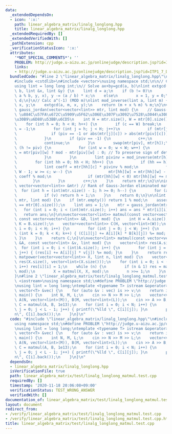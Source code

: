```yaml
---
data:
  _extendedDependsOn:
  - icon: ':x:'
    path: linear_algebra_matrix/linalg_longlong.hpp
    title: linear_algebra_matrix/linalg_longlong.hpp
  _extendedRequiredBy: []
  _extendedVerifiedWith: []
  _pathExtension: cpp
  _verificationStatusIcon: ':x:'
  attributes:
    '*NOT_SPECIAL_COMMENTS*': ''
    PROBLEM: http://judge.u-aizu.ac.jp/onlinejudge/description.jsp?id=ITP1_7_D
    links:
    - http://judge.u-aizu.ac.jp/onlinejudge/description.jsp?id=ITP1_7_D
  bundledCode: "#line 2 \"linear_algebra_matrix/linalg_longlong.hpp\"\n#include <cassert>\n\
    #include <cstdlib>\n#include <vector>\nusing namespace std;\n\n// CUT begin\n\
    using lint = long long int;\n// Solve ax+by=gcd(a, b)\nlint extgcd(lint a, lint\
    \ b, lint &x, lint &y) {\n    lint d = a;\n    if (b != 0)\n        d = extgcd(b,\
    \ a % b, y, x), y -= (a / b) * x;\n    else\n        x = 1, y = 0;\n    return\
    \ d;\n}\n// Calc a^(-1) (MOD m)\nlint mod_inverse(lint a, lint m) {\n    lint\
    \ x, y;\n    extgcd(a, m, x, y);\n    return (m + x % m) % m;\n}\nvector<vector<lint>>\
    \ gauss_jordan(vector<vector<lint>> mtr, lint mod) {\n    // Gauss-Jordan elimination\
    \ \u884C\u57FA\u672C\u5909\u5F62\u306E\u307F\u3092\u7528\u3044\u308B\u30AC\u30A6\
    \u30B9\u6D88\u53BB\u6CD5\n    int H = mtr.size(), W = mtr[0].size(), c = 0;\n\
    \    for (int h = 0; h < H; h++) {\n        if (c == W) break;\n        int piv\
    \ = -1;\n        for (int j = h; j < H; j++)\n            if (mtr[j][c]) {\n \
    \               if (piv == -1 or abs(mtr[j][c]) > abs(mtr[piv][c])) piv = j;\n\
    \            }\n        if (piv == -1) {\n            c++;\n            h--;\n\
    \            continue;\n        }\n        swap(mtr[piv], mtr[h]);\n        if\
    \ (h != piv) {\n            for (int w = 0; w < W; w++) {\n                mtr[piv][w]\
    \ = mtr[piv][w] ? mod - mtr[piv][w] : 0; // To preserve sign of determinant\n\
    \            }\n        }\n        lint pivinv = mod_inverse(mtr[h][c], mod);\n\
    \        for (int hh = 0; hh < H; hh++) {\n            if (hh == h) continue;\n\
    \            lint coeff = mtr[hh][c] * pivinv % mod;\n            for (int w =\
    \ W - 1; w >= c; w--) {\n                mtr[hh][w] = mtr[hh][w] - mtr[h][w] *\
    \ coeff % mod;\n                if (mtr[hh][w] < 0) mtr[hh][w] += mod;\n     \
    \       }\n        }\n        c++;\n    }\n    return mtr;\n}\n\nint rank_gauss_jordan(const\
    \ vector<vector<lint>> &mtr) // Rank of Gauss-Jordan eliminated matrix\n{\n  \
    \  for (int h = (int)mtr.size() - 1; h >= 0; h--) {\n        for (auto v : mtr[h])\n\
    \            if (v) return h + 1;\n    }\n    return 0;\n}\n\nlint mod_determinant(vector<vector<lint>>\
    \ mtr, lint mod) {\n    if (mtr.empty()) return 1 % mod;\n    assert(mtr.size()\
    \ == mtr[0].size());\n    lint ans = 1;\n    mtr = gauss_jordan(mtr, mod);\n \
    \   for (int i = 0; i < (int)mtr.size(); i++) ans = ans * mtr[i][i] % mod;\n \
    \   return ans;\n}\n\nvector<vector<lint>> matmul(const vector<vector<lint>> &A,\
    \ const vector<vector<lint>> &B, lint mod) {\n    int H = A.size(), W = B[0].size(),\
    \ K = B.size();\n    vector<vector<lint>> C(H, vector<lint>(W));\n    for (int\
    \ i = 0; i < H; i++) {\n        for (int j = 0; j < W; j++) {\n            for\
    \ (int k = 0; k < K; k++) { (C[i][j] += A[i][k] * B[k][j]) %= mod; }\n       \
    \ }\n    }\n    return C;\n}\n\nvector<lint> matmul(const vector<vector<lint>>\
    \ &A, const vector<lint> &v, lint mod) {\n    vector<lint> res(A.size());\n  \
    \  for (int i = 0; i < (int)A.size(); i++) {\n        for (int j = 0; j < (int)v.size();\
    \ j++) { (res[i] += A[i][j] * v[j]) %= mod; }\n    }\n    return res;\n}\nvector<vector<lint>>\
    \ matpower(vector<vector<lint>> X, lint n, lint mod) {\n    vector<vector<lint>>\
    \ res(X.size(), vector<lint>(X.size()));\n    for (int i = 0; i < (int)res.size();\
    \ i++) res[i][i] = 1;\n    while (n) {\n        if (n & 1) res = matmul(res, X,\
    \ mod);\n        X = matmul(X, X, mod);\n        n >>= 1;\n    }\n    return res;\n\
    }\n#line 2 \"linear_algebra_matrix/test/linalg_longlong_matmul.test.cpp\"\n#include\
    \ <iostream>\nusing namespace std;\n#define PROBLEM \"http://judge.u-aizu.ac.jp/onlinejudge/description.jsp?id=ITP1_7_D\"\
    \nusing lint = long long;\ntemplate <typename T> istream &operator>>(istream &is,\
    \ vector<T> &vec) {\n    for (auto &v : vec) is >> v;\n    return is;\n}\n\nint\
    \ main() {\n    int N, M, L;\n    cin >> N >> M >> L;\n    vector<vector<lint>>\
    \ A(N, vector<lint>(M)), B(M, vector<lint>(L));\n    cin >> A >> B;\n    auto\
    \ C = matmul(A, B, 1e13);\n    for (int i = 0; i < N; i++) {\n        for (int\
    \ j = 0; j < L - 1; j++) { printf(\"%lld \", C[i][j]); }\n        printf(\"%lld\\\
    n\", C[i].back());\n    }\n}\n"
  code: "#include \"linear_algebra_matrix/linalg_longlong.hpp\"\n#include <iostream>\n\
    using namespace std;\n#define PROBLEM \"http://judge.u-aizu.ac.jp/onlinejudge/description.jsp?id=ITP1_7_D\"\
    \nusing lint = long long;\ntemplate <typename T> istream &operator>>(istream &is,\
    \ vector<T> &vec) {\n    for (auto &v : vec) is >> v;\n    return is;\n}\n\nint\
    \ main() {\n    int N, M, L;\n    cin >> N >> M >> L;\n    vector<vector<lint>>\
    \ A(N, vector<lint>(M)), B(M, vector<lint>(L));\n    cin >> A >> B;\n    auto\
    \ C = matmul(A, B, 1e13);\n    for (int i = 0; i < N; i++) {\n        for (int\
    \ j = 0; j < L - 1; j++) { printf(\"%lld \", C[i][j]); }\n        printf(\"%lld\\\
    n\", C[i].back());\n    }\n}\n"
  dependsOn:
  - linear_algebra_matrix/linalg_longlong.hpp
  isVerificationFile: true
  path: linear_algebra_matrix/test/linalg_longlong_matmul.test.cpp
  requiredBy: []
  timestamp: '2020-11-18 20:06:08+09:00'
  verificationStatus: TEST_WRONG_ANSWER
  verifiedWith: []
documentation_of: linear_algebra_matrix/test/linalg_longlong_matmul.test.cpp
layout: document
redirect_from:
- /verify/linear_algebra_matrix/test/linalg_longlong_matmul.test.cpp
- /verify/linear_algebra_matrix/test/linalg_longlong_matmul.test.cpp.html
title: linear_algebra_matrix/test/linalg_longlong_matmul.test.cpp
---
```

